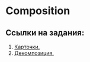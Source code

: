 # Composition

## Ссылки на задания:

1. [Карточки.](https://github.com/Stimul88/Composition/tree/main/cards)
2. [Декомпозиция.](https://github.com/Stimul88/Composition/tree/main/decomposition)
